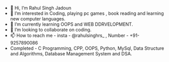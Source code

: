 - 👋 Hi, I’m Rahul Singh Jadoun
- 👀 I’m interested in Coding, playing pc games , book reading and learning new computer languages.
- 🌱 I’m currently learning OOPS and WEB DDRVELOPMENT.
- 💞️ I’m looking to collaborate on coding.
- 📫 How to reach me - insta - @rahulsinghrs_ , Number - +91-9257890086
- Completed - C Programming, CPP, OOPS, Python, MySql, Data Structure and Algorithms, Database Management System and DSA. 

<!---
rahul-singh92/rahul-singh92 is a ✨ special ✨ repository because its `README.md` (this file) appears on your GitHub profile.
You can click the Preview link to take a look at your changes.
--->
